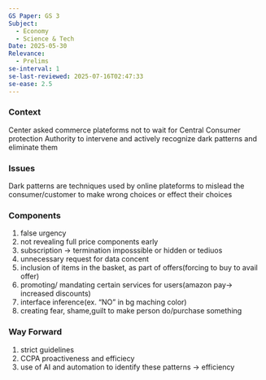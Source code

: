 ```yaml
---
GS Paper: GS 3
Subject:
  - Economy
  - Science & Tech
Date: 2025-05-30
Relevance:
  - Prelims
se-interval: 1
se-last-reviewed: 2025-07-16T02:47:33
se-ease: 2.5
---
```

### Context

Center asked commerce plateforms not to wait for Central Consumer protection Authority to intervene and actively recognize dark patterns and eliminate them

  

### Issues

Dark patterns are techniques used by online plateforms to mislead the consumer/customer to make wrong choices or effect their choices

  

### Components

1. false urgency
2. not revealing full price components early
3. subscription → termination imposssible or hidden or tediuos
4. unnecessary request for data concent
5. inclusion of items in the basket, as part of offers(forcing to buy to avail offer)
6. promoting/ mandating certain services for users(amazon pay→ increased discounts)
7. interface inference(ex. “NO” in bg maching color)
8. creating fear, shame,guilt to make person do/purchase something

### Way Forward

1. strict guidelines
2. CCPA proactiveness and efficiecy
3. use of AI and automation to identify these patterns → efficiency